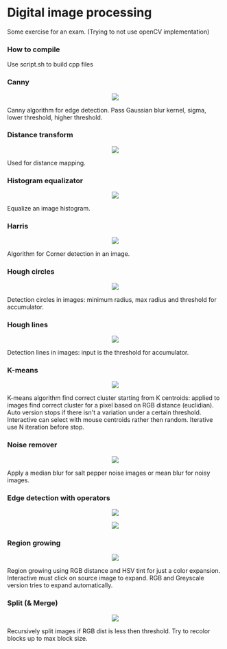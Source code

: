 # Digital image processing
Some exercise for an exam. (Trying to not use openCV implementation)

### How to compile
Use script.sh to build cpp files

### Canny
<p align="center">
  <img src="https://i.imgur.com/1QTJtgG.png">
</p>

Canny algorithm for edge detection.
Pass Gaussian blur kernel, sigma, lower threshold, higher threshold.

### Distance transform
<p align="center">
  <img src="https://i.imgur.com/STTnxNG.png">
</p>

Used for distance mapping.

### Histogram equalizator
<p align="center">
  <img src="https://i.imgur.com/q6txhN2.png">
</p>

Equalize an image histogram.

### Harris
<p align="center">
  <img src="https://i.imgur.com/9llrdyG.png">
</p>

Algorithm for Corner detection in an image.

### Hough circles

<p align="center">
  <img src="https://i.imgur.com/zMmsnmH.png">
</p>


Detection circles in images: minimum radius, max radius and threshold for accumulator.

### Hough lines

<p align="center">
  <img src="https://i.imgur.com/VVVtdeM.png">
</p>


Detection lines in images: input is the threshold for accumulator.

### K-means

<p align="center">
  <img src="https://i.imgur.com/HhIijfS.png">
</p>

K-means algorithm find correct cluster starting from K centroids: applied to images find correct
cluster for a pixel based on RGB distance (euclidian).
Auto version stops if there isn't a variation under a certain threshold. Interactive can select with mouse centroids rather then random. Iterative use N iteration before stop.



### Noise remover

<p align="center">
  <img src="https://i.imgur.com/x48gY8a.png">
</p>

Apply a median blur for salt pepper noise images or mean blur for noisy images.

### Edge detection with operators

<p align="center">
  <img src="https://i.imgur.com/qm2Tr2S.png">
</p>

<p align="center">
  <img src="https://i.imgur.com/kDDg3ZX.png">
</p>

### Region growing

<p align="center">
  <img src="https://i.imgur.com/GM01lI8.png">
</p>

Region growing using RGB distance and HSV tint for just a color expansion. Interactive must click on source image to expand. RGB and Greyscale version tries to expand automatically.

### Split (& Merge)
<p align="center">
  <img src="https://i.imgur.com/tTH8Z7H.png">
</p>

Recursively split images if RGB dist is less then threshold. Try to recolor blocks up to max block size.


